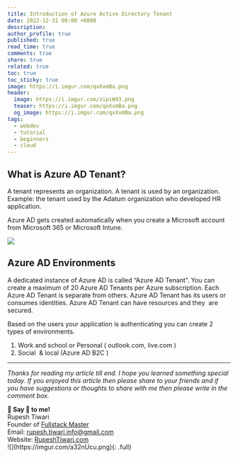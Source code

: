 ```yaml
---
title: Introduction of Azure Active Directory Tenant
date: 2022-12-31 00:00 +0000
description:
author_profile: true
published: true
read_time: true
comments: true
share: true
related: true
toc: true
toc_sticky: true
image: https://i.imgur.com/qxXxmBa.png
header:
  image: https://i.imgur.com/zipiW93.png
  teaser: https://i.imgur.com/qxXxmBa.png
  og_image: https://i.imgur.com/qxXxmBa.png
tags:
  - webdev
  - tutorial
  - beginners
  - cloud
---
```


## What is Azure AD Tenant?

A tenant represents an organization. A tenant is used by an organization. Example: the tenant used by the Adatum organization who developed HR application.

Azure AD gets created automatically when you create a Microsoft account from Microsoft 365 or Microsoft Intune.

![](https://i.imgur.com/WajqfHv.png)

## Azure AD Environments

A dedicated instance of Azure AD is called “Azure AD Tenant”. You can create a maximum of 20 Azure AD Tenants per Azure subscription. Each Azure AD Tenant is separate from others. Azure AD Tenant has its users or consumes identities. Azure AD Tenant can have resources and they  are secured.

Based on the users your application is authenticating you can create 2 types of environments.

1.  Work and school or Personal ( outlook.com, live.com )
2.  Social  & local (Azure AD B2C )

---

_Thanks for reading my article till end. I hope you learned something special today. If you enjoyed this article then please share to your friends and if you have suggestions or thoughts to share with me then please write in the comment box._

<div class="notice--success">
<strong>💖 Say 👋 to me!</strong>
<br>Rupesh Tiwari
<br>Founder of <a href="https://www.fullstackmaster.net">Fullstack Master </a>
<br>Email: <a href="mailto:rupesh.tiwari.info@gmail.com?subject=Hi">rupesh.tiwari.info@gmail.com</a>
<br>Website: <a href="https://www.rupeshtiwari.com">RupeshTiwari.com </a>
</div>
![](https://imgur.com/a32nUcu.png){: .full}
